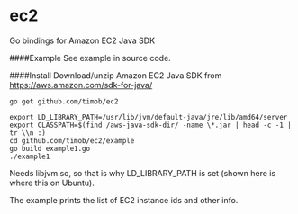 ec2
==========

Go bindings for Amazon EC2 Java SDK

####Example
See example in source code.

####Install
Download/unzip Amazon EC2 Java SDK from https://aws.amazon.com/sdk-for-java/

````
go get github.com/timob/ec2

export LD_LIBRARY_PATH=/usr/lib/jvm/default-java/jre/lib/amd64/server
export CLASSPATH=$(find /aws-java-sdk-dir/ -name \*.jar | head -c -1 | tr \\n :)
cd github.com/timob/ec2/example
go build example1.go
./example1
````
Needs libjvm.so, so that is why LD_LIBRARY_PATH is set (shown here is where this on Ubuntu).

The example prints the list of EC2 instance ids and other info.

